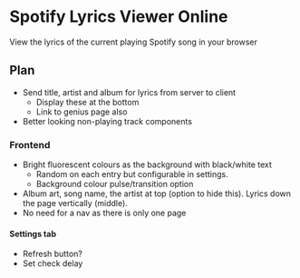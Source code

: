# Spotify Lyrics Viewer Online
View the lyrics of the current playing Spotify song in your browser

## Plan
- Send title, artist and album for lyrics from server to client
    - Display these at the bottom
    - Link to genius page also
- Better looking non-playing track components

### Frontend
- Bright fluorescent colours as the background with black/white text
    - Random on each entry but configurable in settings.
    - Background colour pulse/transition option
- Album art, song name, the artist at top (option to hide this). Lyrics down the page vertically (middle).
- No need for a nav as there is only one page

#### Settings tab
- Refresh button?
- Set check delay
